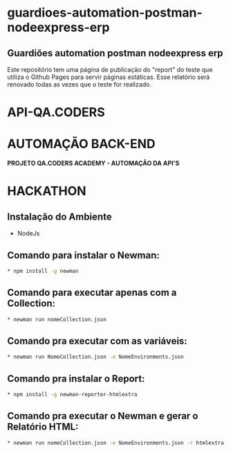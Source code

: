 # guardioes-automation-postman-nodeexpress-erp

## Guardiões automation postman nodeexpress erp
Este repositório tem uma página de publicação do "report" do teste que utiliza o Github Pages para servir páginas estáticas. Esse relatório será renovado todas as vezes que o teste for realizado.


# API-QA.CODERS
# AUTOMAÇÃO BACK-END

**PROJETO QA.CODERS ACADEMY - AUTOMAÇÃO DA API'S**
# HACKATHON

## Instalação do Ambiente

* NodeJs

## Comando para instalar o Newman:
```sh default
* npm install -g newman
```
## Comando para executar apenas com a Collection:
```sh default
* newman run nomeCollection.json
```
## Comando pra executar com as variáveis:
```sh default
* newman run NomeCollection.json -e NomeEnvironments.json
```
## Comando pra instalar o Report:
```sh default
* npm install -g newman-reporter-htmlextra
```
## Comando pra executar o Newman e gerar o Relatório HTML:
```sh default
* newman run nomeCollection.json -e NomeEnvironments.json -r htmlextra
```
